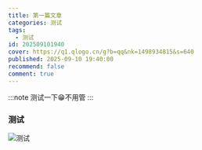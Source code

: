```yaml
---
title: 第一篇文章
categories: 测试
tags:
  - 测试
id: 202509101940
cover: https://q1.qlogo.cn/g?b=qq&nk=1498934815&s=640
published: 2025-09-10 19:40:00
recommend: false
comment: true
---
```


:::note
测试一下😁不用管
:::

### 测试

![测试](https://q1.qlogo.cn/g?b=qq&nk=1498934815&s=640)